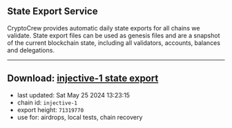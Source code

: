 ## State Export Service
CryptoCrew provides automatic daily state exports for all chains we validate. State export files can be used as genesis files and are a snapshot of the current blockchain state, including all validators, accounts, balances and delegations.

---
**Download: [injective-1 state export](https://dl-eu2.ccvalidators.com/SERVICE/injective/injective-1_export_71319770.json)**
---

- last updated: Sat May 25 2024 13:23:15
- chain id: `injective-1`
- export height: `71319770`
- use for: airdrops, local tests, chain recovery
